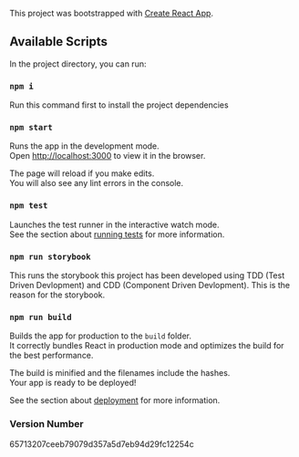 This project was bootstrapped with [Create React App](https://github.com/facebook/create-react-app).

## Available Scripts

In the project directory, you can run:

### `npm i`
Run this command first to install the project dependencies


### `npm start`

Runs the app in the development mode.<br>
Open [http://localhost:3000](http://localhost:3000) to view it in the browser.

The page will reload if you make edits.<br>
You will also see any lint errors in the console.

### `npm test`

Launches the test runner in the interactive watch mode.<br>
See the section about [running tests](https://facebook.github.io/create-react-app/docs/running-tests) for more information.

### `npm run storybook`

This runs the storybook this project has been developed using TDD (Test Driven Devlopment) and CDD  (Component Driven Devlopment). This is the reason for the storybook.

### `npm run build`

Builds the app for production to the `build` folder.<br>
It correctly bundles React in production mode and optimizes the build for the best performance.

The build is minified and the filenames include the hashes.<br>
Your app is ready to be deployed!

See the section about [deployment](https://facebook.github.io/create-react-app/docs/deployment) for more information.

### Version Number
65713207ceeb79079d357a5d7eb94d29fc12254c 
